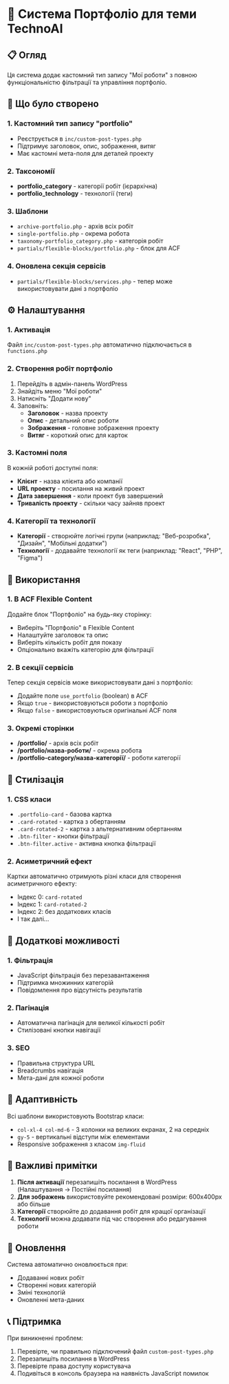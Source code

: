 # 🎨 Система Портфоліо для теми TechnoAI

## 📋 Огляд

Ця система додає кастомний тип запису "Мої роботи" з повною функціональністю фільтрації та управління портфоліо.

## 🚀 Що було створено

### 1. **Кастомний тип запису "portfolio"**

- Реєструється в `inc/custom-post-types.php`
- Підтримує заголовок, опис, зображення, витяг
- Має кастомні мета-поля для деталей проекту

### 2. **Таксономії**

- **portfolio_category** - категорії робіт (ієрархічна)
- **portfolio_technology** - технології (теги)

### 3. **Шаблони**

- `archive-portfolio.php` - архів всіх робіт
- `single-portfolio.php` - окрема робота
- `taxonomy-portfolio_category.php` - категорія робіт
- `partials/flexible-blocks/portfolio.php` - блок для ACF

### 4. **Оновлена секція сервісів**

- `partials/flexible-blocks/services.php` - тепер може використовувати дані з портфоліо

## ⚙️ Налаштування

### 1. **Активація**

Файл `inc/custom-post-types.php` автоматично підключається в `functions.php`

### 2. **Створення робіт портфоліо**

1. Перейдіть в адмін-панель WordPress
2. Знайдіть меню "Мої роботи"
3. Натисніть "Додати нову"
4. Заповніть:
   - **Заголовок** - назва проекту
   - **Опис** - детальний опис роботи
   - **Зображення** - головне зображення проекту
   - **Витяг** - короткий опис для карток

### 3. **Кастомні поля**

В кожній роботі доступні поля:

- **Клієнт** - назва клієнта або компанії
- **URL проекту** - посилання на живий проект
- **Дата завершення** - коли проект був завершений
- **Тривалість проекту** - скільки часу зайняв проект

### 4. **Категорії та технології**

- **Категорії** - створюйте логічні групи (наприклад: "Веб-розробка", "Дизайн", "Мобільні додатки")
- **Технології** - додавайте технології як теги (наприклад: "React", "PHP", "Figma")

## 🎯 Використання

### 1. **В ACF Flexible Content**

Додайте блок "Портфоліо" на будь-яку сторінку:

- Виберіть "Портфоліо" в Flexible Content
- Налаштуйте заголовок та опис
- Виберіть кількість робіт для показу
- Опціонально вкажіть категорію для фільтрації

### 2. **В секції сервісів**

Тепер секція сервісів може використовувати дані з портфоліо:

- Додайте поле `use_portfolio` (boolean) в ACF
- Якщо `true` - використовуються роботи з портфоліо
- Якщо `false` - використовуються оригінальні ACF поля

### 3. **Окремі сторінки**

- **/portfolio/** - архів всіх робіт
- **/portfolio/назва-роботи/** - окрема робота
- **/portfolio-category/назва-категорії/** - роботи категорії

## 🎨 Стилізація

### 1. **CSS класи**

- `.portfolio-card` - базова картка
- `.card-rotated` - картка з обертанням
- `.card-rotated-2` - картка з альтернативним обертанням
- `.btn-filter` - кнопки фільтрації
- `.btn-filter.active` - активна кнопка фільтрації

### 2. **Асиметричний ефект**

Картки автоматично отримують різні класи для створення асиметричного ефекту:

- Індекс 0: `card-rotated`
- Індекс 1: `card-rotated-2`
- Індекс 2: без додаткових класів
- І так далі...

## 🔧 Додаткові можливості

### 1. **Фільтрація**

- JavaScript фільтрація без перезавантаження
- Підтримка множинних категорій
- Повідомлення про відсутність результатів

### 2. **Пагінація**

- Автоматична пагінація для великої кількості робіт
- Стилізовані кнопки навігації

### 3. **SEO**

- Правильна структура URL
- Breadcrumbs навігація
- Мета-дані для кожної роботи

## 📱 Адаптивність

Всі шаблони використовують Bootstrap класи:

- `col-xl-4 col-md-6` - 3 колонки на великих екранах, 2 на середніх
- `gy-5` - вертикальні відступи між елементами
- Responsive зображення з класом `img-fluid`

## 🚨 Важливі примітки

1. **Після активації** перезапишіть посилання в WordPress (Налаштування → Постійні посилання)
2. **Для зображень** використовуйте рекомендовані розміри: 600x400px або більше
3. **Категорії** створюйте до додавання робіт для кращої організації
4. **Технології** можна додавати під час створення або редагування роботи

## 🔄 Оновлення

Система автоматично оновлюється при:

- Додаванні нових робіт
- Створенні нових категорій
- Зміні технологій
- Оновленні мета-даних

## 📞 Підтримка

При виникненні проблем:

1. Перевірте, чи правильно підключений файл `custom-post-types.php`
2. Перезапишіть посилання в WordPress
3. Перевірте права доступу користувача
4. Подивіться в консоль браузера на наявність JavaScript помилок
